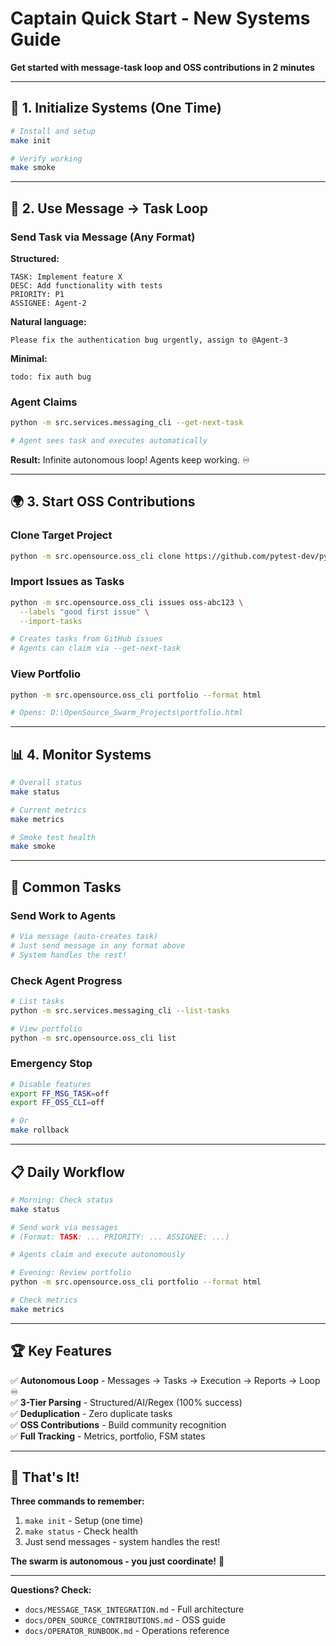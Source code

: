 # Captain Quick Start - New Systems Guide

**Get started with message-task loop and OSS contributions in 2 minutes**

---

## 🚀 **1. Initialize Systems (One Time)**

```bash
# Install and setup
make init

# Verify working
make smoke
```

---

## 📨 **2. Use Message → Task Loop**

### **Send Task via Message (Any Format)**

**Structured:**
```
TASK: Implement feature X
DESC: Add functionality with tests
PRIORITY: P1
ASSIGNEE: Agent-2
```

**Natural language:**
```
Please fix the authentication bug urgently, assign to @Agent-3
```

**Minimal:**
```
todo: fix auth bug
```

### **Agent Claims**

```bash
python -m src.services.messaging_cli --get-next-task

# Agent sees task and executes automatically
```

**Result:** Infinite autonomous loop! Agents keep working. ♾️

---

## 🌍 **3. Start OSS Contributions**

### **Clone Target Project**

```bash
python -m src.opensource.oss_cli clone https://github.com/pytest-dev/pytest
```

### **Import Issues as Tasks**

```bash
python -m src.opensource.oss_cli issues oss-abc123 \
  --labels "good first issue" \
  --import-tasks

# Creates tasks from GitHub issues
# Agents can claim via --get-next-task
```

### **View Portfolio**

```bash
python -m src.opensource.oss_cli portfolio --format html

# Opens: D:\OpenSource_Swarm_Projects\portfolio.html
```

---

## 📊 **4. Monitor Systems**

```bash
# Overall status
make status

# Current metrics
make metrics

# Smoke test health
make smoke
```

---

## 🎯 **Common Tasks**

### **Send Work to Agents**

```bash
# Via message (auto-creates task)
# Just send message in any format above
# System handles the rest!
```

### **Check Agent Progress**

```bash
# List tasks
python -m src.services.messaging_cli --list-tasks

# View portfolio
python -m src.opensource.oss_cli list
```

### **Emergency Stop**

```bash
# Disable features
export FF_MSG_TASK=off
export FF_OSS_CLI=off

# Or
make rollback
```

---

## 📋 **Daily Workflow**

```bash
# Morning: Check status
make status

# Send work via messages
# (Format: TASK: ... PRIORITY: ... ASSIGNEE: ...)

# Agents claim and execute autonomously

# Evening: Review portfolio
python -m src.opensource.oss_cli portfolio --format html

# Check metrics
make metrics
```

---

## 🏆 **Key Features**

✅ **Autonomous Loop** - Messages → Tasks → Execution → Reports → Loop ♾️  
✅ **3-Tier Parsing** - Structured/AI/Regex (100% success)  
✅ **Deduplication** - Zero duplicate tasks  
✅ **OSS Contributions** - Build community recognition  
✅ **Full Tracking** - Metrics, portfolio, FSM states  

---

## 🐝 **That's It!**

**Three commands to remember:**

1. `make init` - Setup (one time)
2. `make status` - Check health
3. Just send messages - system handles the rest!

**The swarm is autonomous - you just coordinate!** 🚀

---

**Questions? Check:**
- `docs/MESSAGE_TASK_INTEGRATION.md` - Full architecture
- `docs/OPEN_SOURCE_CONTRIBUTIONS.md` - OSS guide
- `docs/OPERATOR_RUNBOOK.md` - Operations reference


